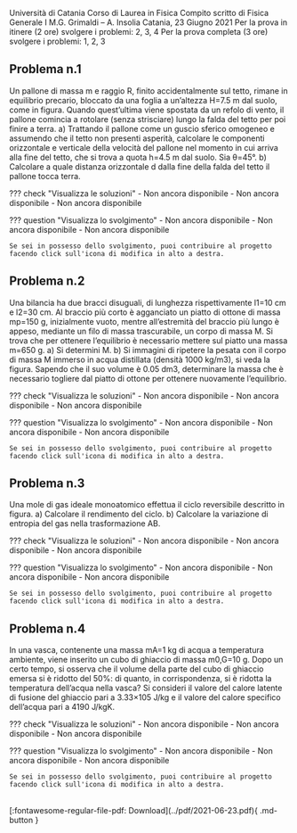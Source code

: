 Università di Catania
Corso di Laurea in Fisica
Compito scritto di Fisica Generale I
M.G. Grimaldi – A. Insolia
Catania, 23 Giugno 2021
Per la prova in itinere (2 ore) svolgere i problemi: 2, 3, 4
Per la prova completa (3 ore) svolgere i problemi: 1, 2, 3

## Problema n.1
Un pallone di massa m e raggio R, finito accidentalmente sul tetto, rimane in equilibrio precario,
bloccato da una foglia a un’altezza H=7.5 m dal suolo, come in figura. Quando quest’ultima viene
spostata da un refolo di vento, il pallone comincia a rotolare (senza strisciare) lungo la falda del
tetto per poi finire a terra.
a) Trattando il pallone come un guscio sferico omogeneo e assumendo che il tetto non presenti
asperità, calcolare le componenti orizzontale e verticale della velocità del pallone nel momento in
cui arriva alla fine del tetto, che si trova a quota h=4.5 m dal suolo. Sia θ=45°.
b) Calcolare a quale distanza orizzontale d dalla fine della falda del tetto il pallone tocca terra.

??? check "Visualizza le soluzioni"
    - Non ancora disponibile
    - Non ancora disponibile
    - Non ancora disponibile

??? question "Visualizza lo svolgimento"
    - Non ancora disponibile
    - Non ancora disponibile
    - Non ancora disponibile
    
    Se sei in possesso dello svolgimento, puoi contribuire al progetto facendo click sull'icona di modifica in alto a destra.

## Problema n.2
Una bilancia ha due bracci disuguali, di lunghezza rispettivamente l1=10 cm e l2=30 cm. Al braccio
più corto è agganciato un piatto di ottone di massa mp=150 g, inizialmente vuoto, mentre
all’estremità del braccio più lungo è appeso, mediante un filo di massa trascurabile, un corpo di
massa M. Si trova che per ottenere l’equilibrio è necessario mettere sul piatto una massa m=650 g.
a) Si determini M.
b) Si immagini di ripetere la pesata con il corpo di massa M immerso in acqua distillata (densità
1000 kg/m3), si veda la figura. Sapendo che il suo volume è 0.05 dm3, determinare la massa che è
necessario togliere dal piatto di ottone per ottenere nuovamente l’equilibrio.

??? check "Visualizza le soluzioni"
    - Non ancora disponibile
    - Non ancora disponibile
    - Non ancora disponibile

??? question "Visualizza lo svolgimento"
    - Non ancora disponibile
    - Non ancora disponibile
    - Non ancora disponibile
    
    Se sei in possesso dello svolgimento, puoi contribuire al progetto facendo click sull'icona di modifica in alto a destra.

## Problema n.3
Una mole di gas ideale monoatomico effettua il ciclo reversibile descritto in figura.
a) Calcolare il rendimento del ciclo.
b) Calcolare la variazione di entropia del gas nella trasformazione AB.

??? check "Visualizza le soluzioni"
    - Non ancora disponibile
    - Non ancora disponibile
    - Non ancora disponibile

??? question "Visualizza lo svolgimento"
    - Non ancora disponibile
    - Non ancora disponibile
    - Non ancora disponibile
    
    Se sei in possesso dello svolgimento, puoi contribuire al progetto facendo click sull'icona di modifica in alto a destra.

## Problema n.4
In una vasca, contenente una massa mA=1 kg di acqua a temperatura ambiente, viene inserito un
cubo di ghiaccio di massa m0,G=10 g. Dopo un certo tempo, si osserva che il volume della parte del
cubo di ghiaccio emersa si è ridotto del 50%: di quanto, in corrispondenza, si è ridotta la
temperatura dell’acqua nella vasca? Si consideri il valore del calore latente di fusione del ghiaccio
pari a 3.33×105 J/kg e il valore del calore specifico dell’acqua pari a 4190 J/kgK.

??? check "Visualizza le soluzioni"
    - Non ancora disponibile
    - Non ancora disponibile
    - Non ancora disponibile

??? question "Visualizza lo svolgimento"
    - Non ancora disponibile
    - Non ancora disponibile
    - Non ancora disponibile
    
    Se sei in possesso dello svolgimento, puoi contribuire al progetto facendo click sull'icona di modifica in alto a destra.

<br>
[:fontawesome-regular-file-pdf: Download](../pdf/2021-06-23.pdf){ .md-button }